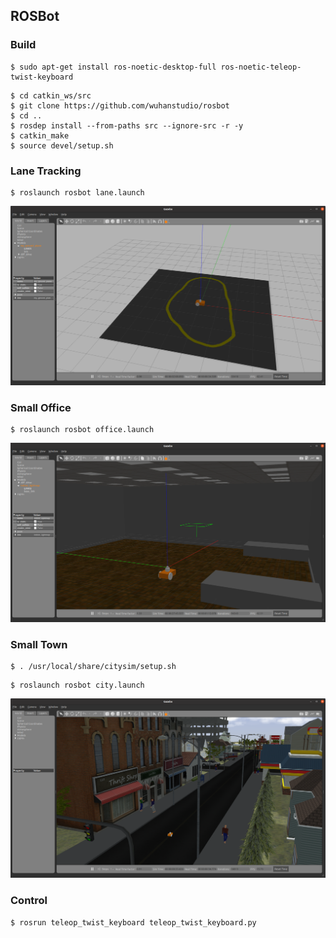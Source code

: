 ## ROSBot

### Build


```
$ sudo apt-get install ros-noetic-desktop-full ros-noetic-teleop-twist-keyboard
```

```
$ cd catkin_ws/src
$ git clone https://github.com/wuhanstudio/rosbot
$ cd ..
$ rosdep install --from-paths src --ignore-src -r -y
$ catkin_make
$ source devel/setup.sh
```

### Lane Tracking

```
$ roslaunch rosbot lane.launch
```

![](docs/lane.png)

### Small Office

```
$ roslaunch rosbot office.launch
```

![](docs/office.png)

### Small Town

```
$ . /usr/local/share/citysim/setup.sh
```

```
$ roslaunch rosbot city.launch
```

![](docs/city.png)


### Control

```
$ rosrun teleop_twist_keyboard teleop_twist_keyboard.py
```
